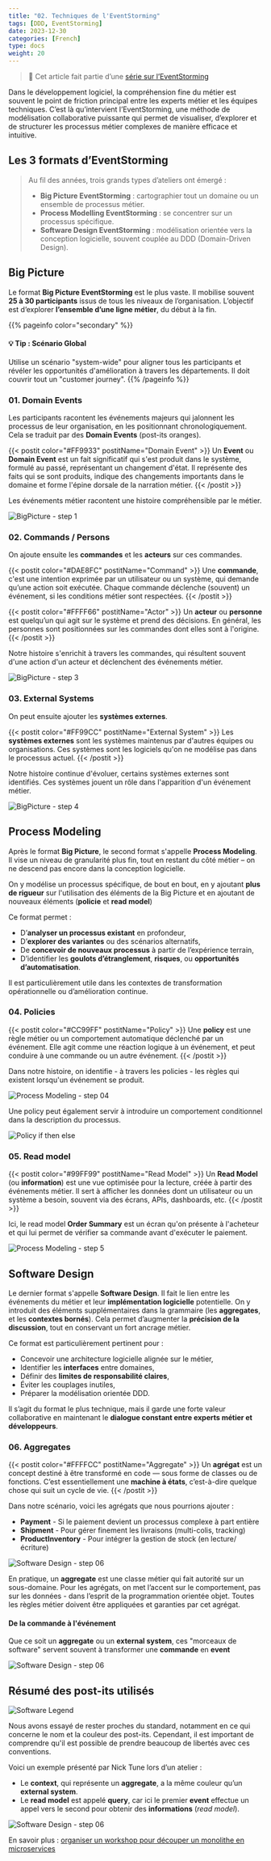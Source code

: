 ```yaml
---
title: "02. Techniques de l'EventStorming"
tags: [DDD, EventStorming]
date: 2023-12-30
categories: [French]
type: docs
weight: 20
---
```


> 🧩 Cet article fait partie d’une [série sur l’EventStorming](../)

Dans le développement logiciel, la compréhension fine du métier est souvent le point de friction principal entre les experts métier et les équipes techniques. C’est là qu’intervient l’EventStorming, une méthode de modélisation collaborative puissante qui permet de visualiser, d’explorer et de structurer les processus métier complexes de manière efficace et intuitive.

## Les 3 formats d’EventStorming

> Au fil des années, trois grands types d’ateliers ont émergé :
> - **Big Picture EventStorming** : cartographier tout un domaine ou un ensemble de processus métier.
> - **Process Modelling EventStorming** : se concentrer sur un processus spécifique.
> - **Software Design EventStorming** : modélisation orientée vers la conception logicielle, souvent couplée au DDD (Domain-Driven Design).

## Big Picture

Le format **Big Picture EventStorming** est le plus vaste. Il mobilise souvent **25 à 30 participants** issus de tous les niveaux de l’organisation. L’objectif est d’explorer **l’ensemble d’une ligne métier**, du début à la fin.

{{% pageinfo color="secondary" %}}
#### 💡 Tip : Scénario Global
Utilise un scénario "system-wide" pour aligner tous les participants et révéler les opportunités d'amélioration à travers les départements. Il doit couvrir tout un "customer journey".
{{% /pageinfo %}}

### 01. Domain Events

Les participants racontent les événements majeurs qui jalonnent les processus de leur organisation, en les positionnant chronologiquement. Cela se traduit par des **Domain Events** (post-its oranges).

{{< 
postit color="#FF9933" 
postitName="Domain Event" >}}
 Un <strong>Event</strong> ou <strong>Domain Event</strong> est un fait significatif qui s'est produit dans le système, formulé au passé, représentant un changement d'état. Il représente des faits qui se sont produits, indique des changements importants dans le domaine et forme l'épine dorsale de la narration métier.
{{< /postit >}}

Les événements métier racontent une histoire compréhensible par le métier. 

![BigPicture - step 1](./image-01.png)

### 02. Commands / Persons

On ajoute ensuite les **commandes** et les **acteurs** sur ces commandes.

{{< 
postit color="#DAE8FC" 
postitName="Command" >}}
Une <strong>commande</strong>, c'est une intention exprimée par un utilisateur ou un système, qui demande qu’une action soit exécutée. Chaque commande déclenche (souvent) un événement, si les conditions métier sont respectées.
{{< /postit >}}


{{< 
postit color="#FFFF66" 
postitName="Actor" >}}
  Un <strong>acteur</strong> ou <strong>personne</strong> est quelqu’un qui agit sur le système et prend des décisions. En général, les personnes sont positionnées sur les commandes dont elles sont à l'origine.
{{< /postit >}}

Notre histoire s'enrichit à travers les commandes, qui résultent souvent d'une action d'un acteur et déclenchent des événements métier.

![BigPicture - step 3](./image-02.png)

### 03. External Systems

On peut ensuite ajouter les **systèmes externes**.

{{< 
postit color="#FF99CC" 
postitName="External System" >}}
  Les <strong>systèmes externes</strong> sont les systèmes maintenus par d'autres équipes ou organisations. Ces systèmes sont les logiciels qu'on ne modélise pas dans le processus actuel.
{{< /postit >}}

Notre histoire continue d'évoluer, certains systèmes externes sont identifiés. Ces systèmes jouent un rôle dans l'apparition d'un événement métier. 

![BigPicture - step 4](./image-03.png)

## Process Modeling

Après le format **Big Picture**, le second format s'appelle **Process Modeling**. Il vise un niveau de granularité plus fin, tout en restant du côté métier – on ne descend pas encore dans la conception logicielle.

On y modélise un processus spécifique, de bout en bout, en y ajoutant **plus de rigueur** sur l'utilisation des éléments de la Big Picture et en ajoutant de nouveaux éléments (**policie** et **read model**)

Ce format permet :

- D’**analyser un processus existant** en profondeur,
- D’**explorer des variantes** ou des scénarios alternatifs,
- De **concevoir de nouveaux processus** à partir de l’expérience terrain,
- D’identifier les **goulots d’étranglement**, **risques**, ou **opportunités d’automatisation**.

Il est particulièrement utile dans les contextes de transformation opérationnelle ou d’amélioration continue.

### 04. Policies

{{< 
postit color="#CC99FF" 
postitName="Policy" >}}
  Une <strong>policy</strong> est une règle métier ou un comportement automatique déclenché par un événement. Elle agit comme une réaction logique à un événement, et peut conduire à une commande ou un autre événement.
{{< /postit >}}

Dans notre histoire, on identifie - à travers les policies - les règles qui existent lorsqu'un événement se produit.

![Process Modeling - step 04](./image-04.1.png)

Une policy peut également servir à introduire un comportement conditionnel dans la description du processus.

![Policy if then else](./image-04.2.png)

### 05. Read model

{{< 
postit color="#99FF99" 
postitName="Read Model" >}}
  Un <strong>Read Model</strong> (ou <strong>information</strong>) est une vue optimisée pour la lecture, créée à partir des événements métier. Il sert à afficher les données dont un utilisateur ou un système a besoin, souvent via des écrans, APIs, dashboards, etc.
{{< /postit >}}

Ici, le read model **Order Summary** est un écran qu'on présente à l'acheteur et qui lui permet de vérifier sa commande avant d'exécuter le paiement.

![Process Modeling - step 5](./image-05.png)

## Software Design

Le dernier format s'appelle **Software Design**. Il fait le lien entre les événements du métier et leur **implémentation logicielle** potentielle. On y introduit des éléments supplémentaires dans la grammaire (les **aggregates**, et les **contextes bornés**).
Cela permet d’augmenter la **précision de la discussion**, tout en conservant un fort ancrage métier.

Ce format est particulièrement pertinent pour :

- Concevoir une architecture logicielle alignée sur le métier,
- Identifier les **interfaces** entre domaines,
- Définir des **limites de responsabilité claires**,
- Éviter les couplages inutiles,
- Préparer la modélisation orientée DDD.

Il s’agit du format le plus technique, mais il garde une forte valeur collaborative en maintenant le **dialogue constant entre experts métier et développeurs**.

### 06. Aggregates

{{< 
postit color="#FFFFCC" 
postitName="Aggregate" >}}
  Un <strong>agrégat</strong> est un concept destiné à être transformé en code — sous forme de classes ou de fonctions. C’est essentiellement une <strong>machine à états</strong>, c’est-à-dire quelque chose qui suit un cycle de vie.
{{< /postit >}}

Dans notre scénario, voici les agrégats que nous pourrions ajouter :
- **Payment** - Si le paiement devient un processus complexe à part entière
- **Shipment** - Pour gérer finement les livraisons (multi-colis, tracking)
- **ProductInventory** - Pour intégrer la gestion de stock (en lecture/écriture)

![Software Design - step 06](./image-06.png)

En pratique, un **aggregate** est une classe métier qui fait autorité sur un sous-domaine.
Pour les agrégats, on met l’accent sur le comportement, pas sur les données - dans l’esprit de la programmation orientée objet. Toutes les règles métier doivent être appliquées et garanties par cet agrégat.

#### De la commande à l'événement

Que ce soit un **aggregate** ou un **external system**, ces "morceaux de software" servent souvent à transformer une **commande** en **event**

![Software Design - step 06](./image-11.png)

## Résumé des post-its utilisés

![Software Legend](./legende.png)

Nous avons essayé de rester proches du standard, notamment en ce qui concerne le nom et la couleur des post-its. Cependant, il est important de comprendre qu'il est possible de prendre beaucoup de libertés avec ces conventions.

Voici un exemple présenté par Nick Tune lors d’un atelier :
- Le **context**, qui représente un **aggregate**, a la même couleur qu’un **external system**.
- Le **read model** est appelé **query**, car ici le premier **event** effectue un appel vers le second pour obtenir des **informations** (*read model*).

![Software Design - step 06](./image-12.png)

En savoir plus : [organiser un workshop pour découper un monolithe en microservices](../03-monolith/)
